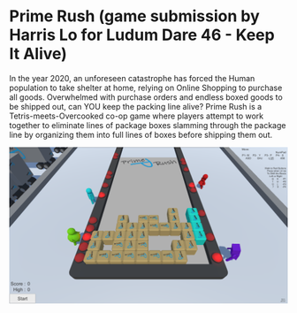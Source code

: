 # Prime Rush (game submission by Harris Lo for Ludum Dare 46 - Keep It Alive)

In the year 2020, an unforeseen catastrophe has forced the Human population to take shelter at home, relying on Online Shopping to purchase all goods. Overwhelmed with purchase orders and endless boxed goods to be shipped out, can YOU keep the packing line alive? Prime Rush is a Tetris-meets-Overcooked co-op game where players attempt to work together to eliminate lines of package boxes slamming through the package line by organizing them into full lines of boxes before shipping them out.

![prime rush demo image](https://github.com/hlo-world/primerush/blob/master/Assets/Image%20and%20Text/demo.png)
